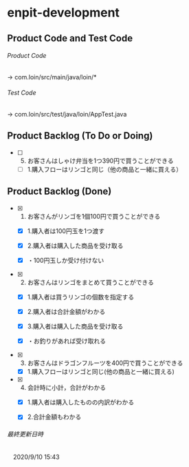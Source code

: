 # enpit-development
## Product Code and Test Code
###### Product Code
 -> com.loin/src/main/java/loin/*
###### Test Code
 -> com.loin/src/test/java/loin/AppTest.java
## Product Backlog (To Do or Doing)
- [ ] 5. お客さんはしゃけ弁当を1つ390円で買うことができる

  - [ ] 1.購入フローはリンゴと同じ（他の商品と一緒に買える）

## Product Backlog (Done)
- [x] 1. お客さんがリンゴを1個100円で買うことができる

  - [x] 1.購入者は100円玉を1つ渡す

  - [x] 2.購入者は購入した商品を受け取る

   - [x]  ・100円玉しか受け付けない
- [x] 2. お客さんはリンゴをまとめて買うことができる

  - [x] 1.購入者は買うリンゴの個数を指定する

  - [x] 2.購入者は合計金額がわかる

  - [x] 3.購入者は購入した商品を受け取る

   - [x] ・お釣りがあれば受け取れる
- [x] 3. お客さんはドラゴンフルーツを400円で買うことができる

  - [x] 1.購入フローはリンゴと同じ(他の商品と一緒に買える)

- [x] 4. 会計時に小計，合計がわかる

  - [x] 1.購入者は購入したものの内訳がわかる

  - [x] 2.合計金額もわかる

###### 最終更新日時
　2020/9/10 15:43